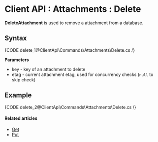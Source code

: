 # Client API : Attachments : Delete

**DeleteAttachment** is used to remove a attachment from a database.

## Syntax

{CODE delete_1@ClientApi\Commands\Attachments\Delete.cs /}

**Parameters**   

- key - key of an attachment to delete   
- etag - current attachment etag, used for concurrency checks (`null` to skip check)   

## Example

{CODE delete_2@ClientApi\Commands\Attachments\Delete.cs /}

#### Related articles

- [Get](../../../client-api/commands/attachments/get)  
- [Put](../../../client-api/commands/attachments/put)  
